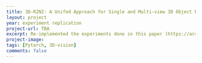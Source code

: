 ```yaml
---
title: 3D-R2N2: A Unifed Approach for Single and Multi-view 3D Object Reconstruction
layout: project 
year: experiment replication
project-url: TBA
excerpt: Re-implemented the experiments done in this paper (https://arxiv.org/pdf/1406.2283). The authors used 2 CNN based neural nets to predict the depth map of the given input (single) image.
project-image: 
tags: [Pytorch, 3D-vision]
comments: false
---
```

